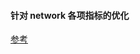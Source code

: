 #### 针对 network 各项指标的优化
[参考](https://blog.poetries.top/browser-working-principle/guide/part5/lesson21.html#%E4%BC%98%E5%8C%96%E6%97%B6%E9%97%B4%E7%BA%BF%E4%B8%8A%E8%80%97%E6%97%B6%E9%A1%B9)